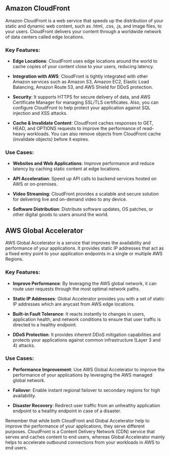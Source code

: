 ## Amazon CloudFront

Amazon CloudFront is a web service that speeds up the distribution of your static and dynamic web content, such as .html, .css, .js, and image files, to your users. CloudFront delivers your content through a worldwide network of data centers called edge locations. 

### Key Features:

- **Edge Locations**: CloudFront uses edge locations around the world to cache copies of your content close to your users, reducing latency.

- **Integration with AWS**: CloudFront is tightly integrated with other Amazon services such as Amazon S3, Amazon EC2, Elastic Load Balancing, Amazon Route 53, and AWS Shield for DDoS protection.

- **Security**: It supports HTTPS for secure delivery of data, and AWS Certificate Manager for managing SSL/TLS certificates. Also, you can configure CloudFront to help protect your application against SQL injection and XSS attacks.

- **Cache & Invalidate Content**: CloudFront caches responses to GET, HEAD, and OPTIONS requests to improve the performance of read-heavy workloads. You can also remove objects from CloudFront cache (invalidate objects) before it expires.

### Use Cases:

- **Websites and Web Applications**: Improve performance and reduce latency by caching static content at edge locations.

- **API Acceleration**: Speed up API calls to backend services hosted on AWS or on-premises.

- **Video Streaming**: CloudFront provides a scalable and secure solution for delivering live and on-demand video to any device.

- **Software Distribution**: Distribute software updates, OS patches, or other digital goods to users around the world.

## AWS Global Accelerator

AWS Global Accelerator is a service that improves the availability and performance of your applications. It provides static IP addresses that act as a fixed entry point to your application endpoints in a single or multiple AWS Regions.

### Key Features:

- **Improve Performance**: By leveraging the AWS global network, it can route user requests through the most optimal network paths.

- **Static IP Addresses**: Global Accelerator provides you with a set of static IP addresses which are anycast from AWS edge locations.

- **Built-in Fault Tolerance**: It reacts instantly to changes in users, application health, and network conditions to ensure that user traffic is directed to a healthy endpoint.

- **DDoS Protection**: It provides inherent DDoS mitigation capabilities and protects your applications against common infrastructure (Layer 3 and 4) attacks.

### Use Cases:

- **Performance Improvement**: Use AWS Global Accelerator to improve the performance of your applications by leveraging the AWS managed global network.

- **Failover**: Enable instant regional failover to secondary regions for high availability.

- **Disaster Recovery**: Redirect user traffic from an unhealthy application endpoint to a healthy endpoint in case of a disaster.

Remember that while both CloudFront and Global Accelerator help to improve the performance of your applications, they serve different purposes. CloudFront is a Content Delivery Network (CDN) service that serves and caches content to end users, whereas Global Accelerator mainly helps to accelerate outbound connections from your workloads in AWS to end users.